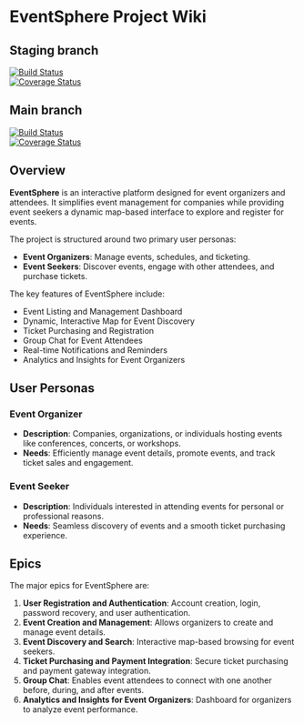 # EventSphere Project Wiki

## Staging branch

[![Build Status](https://app.travis-ci.com/gcivil-nyu-org/wed-fall24-team3.svg?token=Bpfsg5vzPK3o9MWo5yLU&branch=staging)](https://app.travis-ci.com/gcivil-nyu-org/wed-fall24-team3)  
[![Coverage Status](https://coveralls.io/repos/github/gcivil-nyu-org/wed-fall24-team3/badge.svg?branch=staging)](https://coveralls.io/github/gcivil-nyu-org/wed-fall24-team3?branch=staging)

## Main branch

[![Build Status](https://app.travis-ci.com/gcivil-nyu-org/wed-fall24-team3.svg?token=Bpfsg5vzPK3o9MWo5yLU&branch=main)](https://app.travis-ci.com/gcivil-nyu-org/wed-fall24-team3)  
[![Coverage Status](https://coveralls.io/repos/github/gcivil-nyu-org/wed-fall24-team3/badge.svg?branch=main)](https://coveralls.io/github/gcivil-nyu-org/wed-fall24-team3?branch=main)

## Overview

**EventSphere** is an interactive platform designed for event organizers and attendees.
It simplifies event management for companies while providing event seekers a dynamic
map-based interface to explore and register for events.

The project is structured around two primary user personas:

- **Event Organizers**: Manage events, schedules, and ticketing.
- **Event Seekers**: Discover events, engage with other attendees, and purchase tickets.

The key features of EventSphere include:

- Event Listing and Management Dashboard
- Dynamic, Interactive Map for Event Discovery
- Ticket Purchasing and Registration
- Group Chat for Event Attendees
- Real-time Notifications and Reminders
- Analytics and Insights for Event Organizers

## User Personas

### Event Organizer

- **Description**: Companies, organizations, or individuals hosting events like
  conferences, concerts, or workshops.
- **Needs**: Efficiently manage event details, promote events, and track ticket sales
  and engagement.

### Event Seeker

- **Description**: Individuals interested in attending events for personal or
  professional reasons.
- **Needs**: Seamless discovery of events and a smooth ticket purchasing experience.

## Epics

The major epics for EventSphere are:

1. **User Registration and Authentication**: Account creation, login, password recovery,
   and user authentication.
2. **Event Creation and Management**: Allows organizers to create and manage event
   details.
3. **Event Discovery and Search**: Interactive map-based browsing for event seekers.
4. **Ticket Purchasing and Payment Integration**: Secure ticket purchasing and payment
   gateway integration.
5. **Group Chat**: Enables event attendees to connect with one another before, during,
   and after events.
6. **Analytics and Insights for Event Organizers**: Dashboard for organizers to analyze
   event performance.
